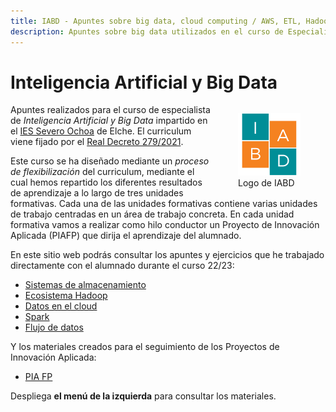 ```yaml
---
title: IABD - Apuntes sobre big data, cloud computing / AWS, ETL, Hadoop y Spark.
description: Apuntes sobre big data utilizados en el curso de Especialista de Inteligencia Artificial y Big Data, centrados en el uso de la nube mediante AWS, NoSQL, la realización de ETL, Hadoop y la analítica de datos mediante Spark. 
---
```


# Inteligencia Artificial y Big Data

<figure style="float: right;">
    <img src="images/logoIABD2.png" width="100px">
    <figcaption>Logo de IABD</figcaption>
</figure>

Apuntes realizados para el curso de especialista de *Inteligencia Artificial y Big Data* impartido en el [IES Severo Ochoa](https://portal.edu.gva.es/03013224) de Elche. El curriculum viene fijado por el [Real Decreto 279/2021](https://www.boe.es/eli/es/rd/2021/04/20/279/dof/spa/pdf).

Este curso se ha diseñado mediante un *proceso de flexibilización* del curriculum, mediante el cual hemos repartido los diferentes resultados de aprendizaje a lo largo de tres unidades formativas. Cada una de las unidades formativas contiene varias unidades de trabajo centradas en un área de trabajo concreta. En cada unidad formativa vamos a realizar como hilo conductor un Proyecto de Innovación Aplicada (PIAFP) que dirija el aprendizaje del alumnado.

En este sitio web podrás consultar los apuntes y ejercicios que he trabajado directamente con el alumnado durante el curso 22/23:

* [Sistemas de almacenamiento](sa/index.md)
* [Ecosistema Hadoop](hadoop/index.md)
* [Datos en el cloud](cloud/index.md)
* [Spark](spark/index.md)
* [Flujo de datos](dataflow/index.md)

Y los materiales creados para el seguimiento de los Proyectos de Innovación Aplicada:

* [PIA FP](https://aitor-medrano.github.io/pia2223/)

Despliega **el menú de la izquierda** para consultar los materiales.

